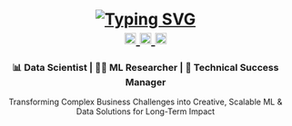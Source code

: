 <h1 align="center">
    <a href="https://git.io/typing-svg"><img src="https://readme-typing-svg.herokuapp.com?font=Fredoka+One&size=27&duration=4000&pause=50&color=FFA500&background=1CFFB900&center=true&vCenter=true&multiline=true&repeat=false&width=435&height=70&lines=Welcome!+%F0%9F%96%90%EF%B8%8F+(%E2%80%A2%CC%80%E1%B4%97%E2%80%A2%CC%81)+;I%E2%80%99m+Alan" alt="Typing SVG" /></a>
<div align="center"> 
  <a href="mailto:kaitaitong@gmail.com">
    <img src="https://edent.github.io/SuperTinyIcons/images/svg/gmail.svg" width="20" title="Gmail"/>
  </a>
  <a href="https://www.linkedin.com/in/alan-tong/" target="_blank">
    <img src="https://edent.github.io/SuperTinyIcons/images/svg/linkedin.svg" width="20" title="LinkedIn">
  </a>
  <a href="https://scholar.google.com/citations?user=ho1Be8AAAAAJ&hl=en" target="_blank">
     <img src="https://edent.github.io/SuperTinyIcons/images/svg/google_scholar.svg" width="20" title="Google Scholar">
  </a>
</div>
</h1>


<h3 align="center">
📊 Data Scientist | 👨‍💻 ML Researcher | 🚀 Technical Success Manager  
</h3>
<p align="center">
Transforming Complex Business Challenges into Creative, Scalable ML & Data Solutions for Long-Term Impact
</p>
